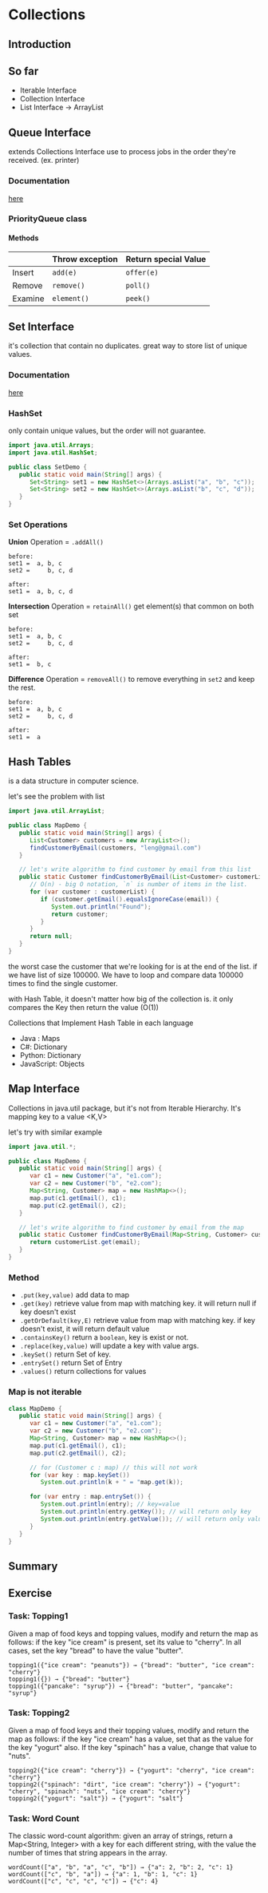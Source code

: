 # Collections

## Introduction

## So far

- Iterable Interface
- Collection Interface
- List Interface -> ArrayList

## Queue Interface

extends Collections Interface use to process jobs in the order they're received. (ex. printer)

### Documentation

[here](https://docs.oracle.com/javase/7/docs/api/java/util/Queue.html)

### PriorityQueue class

#### Methods

|   |Throw exception|Return special Value|
|---|---|---|
|Insert|`add(e)`|`offer(e)`|
|Remove|    `remove()`|    `poll()`|
|Examine|    `element()`|    `peek()`|

## Set Interface

it's collection that contain no duplicates. great way to store list of unique values.

### Documentation

[here](https://docs.oracle.com/javase/8/docs/api/java/util/Set.html)

### HashSet

only contain unique values, but the order will not guarantee.

```java
import java.util.Arrays;
import java.util.HashSet;

public class SetDemo {
   public static void main(String[] args) {
      Set<String> set1 = new HashSet<>(Arrays.asList("a", "b", "c"));
      Set<String> set2 = new HashSet<>(Arrays.asList("b", "c", "d"));
   }
}
```

### Set Operations

**Union** Operation = `.addAll()`

```text
before:
set1 =  a, b, c
set2 =     b, c, d

after:   
set1 =  a, b, c, d
```

**Intersection** Operation = `retainAll()` get element(s) that common on both set

```text
before:
set1 =  a, b, c
set2 =     b, c, d

after:   
set1 =  b, c
```

**Difference** Operation = `removeAll()` to remove everything in `set2` and keep the rest.

```text
before:
set1 =  a, b, c
set2 =     b, c, d

after:   
set1 =  a
```

## Hash Tables

is a data structure in computer science.

let's see the problem with list

```java
import java.util.ArrayList;

public class MapDemo {
   public static void main(String[] args) {
      List<Customer> customers = new ArrayList<>();
      findCustomerByEmail(customers, "leng@gmail.com")
   }

   // let's write algorithm to find customer by email from this list
   public static Customer findCustomerByEmail(List<Customer> customerList, String email) {
      // O(n) - big O notation, `n` is number of items in the list.
      for (var customer : customerList) {
         if (customer.getEmail().equalsIgnoreCase(email)) {
            System.out.println("Found");
            return customer;
         }
      }
      return null;
   }
}
```

the worst case the customer that we're looking for is at the end of the list. if we have list of
size 100000. We have to loop and compare data 100000 times to find the single customer.

with Hash Table, it doesn't matter how big of the collection is. it only compares the Key then
return the value (O(1))

Collections that Implement Hash Table in each language

- Java : Maps
- C#: Dictionary
- Python: Dictionary
- JavaScript: Objects

## Map Interface

Collections in java.util package, but it's not from Iterable Hierarchy. It's mapping key to a
value <K,V>

let's try with similar example

```java
import java.util.*;

public class MapDemo {
   public static void main(String[] args) {
      var c1 = new Customer("a", "e1.com");
      var c2 = new Customer("b", "e2.com");
      Map<String, Customer> map = new HashMap<>();
      map.put(c1.getEmail(), c1);
      map.put(c2.getEmail(), c2);
   }

   // let's write algorithm to find customer by email from the map
   public static Customer findCustomerByEmail(Map<String, Customer> customerList, String email) {
      return customerList.get(email);
   }
}
```

### Method

- `.put(key,value)` add data to map
- `.get(key)` retrieve value from map with matching key. it will return null if key doesn't exist
- `.getOrDefault(key,E)`  retrieve value from map with matching key. if key doesn't exist, it will
  return default value
- `.containsKey()` return a `boolean`, key is exist or not.
- `.replace(key,value)` will update a key with value args.
- `.keySet()` return Set of key.
- `.entrySet()` return Set of Entry
- `.values()` return collections for values

### Map is not iterable

```java
class MapDemo {
   public static void main(String[] args) {
      var c1 = new Customer("a", "e1.com");
      var c2 = new Customer("b", "e2.com");
      Map<String, Customer> map = new HashMap<>();
      map.put(c1.getEmail(), c1);
      map.put(c2.getEmail(), c2);

      // for (Customer c : map) // this will not work
      for (var key : map.keySet())
         System.out.println(k + " = "map.get(k));

      for (var entry : map.entrySet()) {
         System.out.println(entry); // key=value
         System.out.println(entry.getKey()); // will return only key
         System.out.println(entry.getValue()); // will return only value
      }
   }
}
```

## Summary

## Exercise

### Task: Topping1

Given a map of food keys and topping values, modify and return the map as follows: if the key "ice cream" is present, set its value to "cherry". In all cases, set the key "bread" to have the value "butter".

```text
topping1({"ice cream": "peanuts"}) → {"bread": "butter", "ice cream": "cherry"}
topping1({}) → {"bread": "butter"}
topping1({"pancake": "syrup"}) → {"bread": "butter", "pancake": "syrup"}
```

### Task: Topping2

Given a map of food keys and their topping values, modify and return the map as follows: if the key "ice cream" has a value, set that as the value for the key "yogurt" also. If the key "spinach" has a value, change that value to "nuts".
```text
topping2({"ice cream": "cherry"}) → {"yogurt": "cherry", "ice cream": "cherry"}
topping2({"spinach": "dirt", "ice cream": "cherry"}) → {"yogurt": "cherry", "spinach": "nuts", "ice cream": "cherry"}
topping2({"yogurt": "salt"}) → {"yogurt": "salt"}
```

### Task: Word Count

The classic word-count algorithm: given an array of strings, return a Map<String, Integer> with a key for each different string, with the value the number of times that string appears in the array.
```text
wordCount(["a", "b", "a", "c", "b"]) → {"a": 2, "b": 2, "c": 1}
wordCount(["c", "b", "a"]) → {"a": 1, "b": 1, "c": 1}
wordCount(["c", "c", "c", "c"]) → {"c": 4}
```